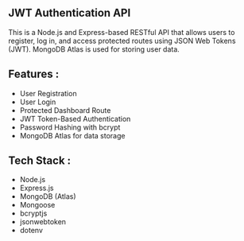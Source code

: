 ## JWT Authentication API
This is a Node.js and Express-based RESTful API that allows users to register, log in, and access protected routes using JSON Web Tokens (JWT). MongoDB Atlas is used for storing user data.

## Features :
- User Registration
- User Login
- Protected Dashboard Route
- JWT Token-Based Authentication
- Password Hashing with bcrypt
- MongoDB Atlas for data storage

## Tech Stack :
- Node.js
- Express.js
- MongoDB (Atlas)
- Mongoose
- bcryptjs
- jsonwebtoken
- dotenv
